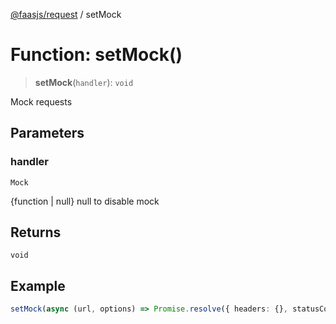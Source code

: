 [@faasjs/request](../README.md) / setMock

# Function: setMock()

> **setMock**(`handler`): `void`

Mock requests

## Parameters

### handler

`Mock`

{function | null} null to disable mock

## Returns

`void`

## Example

```ts
setMock(async (url, options) => Promise.resolve({ headers: {}, statusCode: 200, body: { data: 'ok' } }))
```
